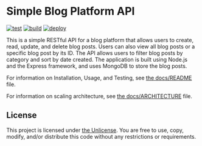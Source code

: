 # Simple Blog Platform API

[![test](https://github.com/therebelrobot/simple-blog-server/actions/workflows/test.yml/badge.svg)](https://github.com/therebelrobot/simple-blog-server/actions/workflows/test.yml)
[![build](https://github.com/therebelrobot/simple-blog-server/actions/workflows/build.yml/badge.svg)](https://github.com/therebelrobot/simple-blog-server/actions/workflows/build.yml)
[![deploy](https://github.com/therebelrobot/simple-blog-server/actions/workflows/deploy.yml/badge.svg)](https://github.com/therebelrobot/simple-blog-server/actions/workflows/deploy.yml)

This is a simple RESTful API for a blog platform that allows users to create, read, update, and delete blog posts. Users can also view all blog posts or a specific blog post by its ID. The API allows users to filter blog posts by category and sort by date created. The application is built using Node.js and the Express framework, and uses MongoDB to store the blog posts.

For information on Installation, Usage, and Testing, see [the docs/README](./docs/README.md) file.

For information on scaling architecture, see [the docs/ARCHITECTURE](./docs/ARCHITECTURE.md) file.

## License

This project is licensed under [the Unlicense](./LICENSE). You are free to use, copy, modify, and/or distribute this code without any restrictions or requirements.
